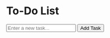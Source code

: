 <!DOCTYPE html>
<html lang="en">
<head>
    <meta charset="UTF-8">
    <meta name="viewport" content="width=device-width, initial-scale=1.0">
    <title>Simple To-Do List</title>
    <link rel="stylesheet" href="style.css">
</head>
<body>
    <div class="container">
        <h1>To-Do List</h1>
        <div class="input-container">
            <input type="text" id="task-input" placeholder="Enter a new task...">
            <button id="add-task-button">Add Task</button>
        </div>
        <ul id="task-list">
            <!-- Tasks will be added here dynamically -->
        </ul>
    </div>
    <script src="script.js"></script>
</body>
</html>
